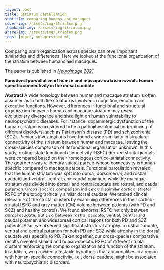 ```yaml
---
layout: post
title: Striatum parcellation
subtitle: comparing humans and macaques
cover-img: /assets/img/Striatum.png
thumbnail-img: /assets/img/Striatum.png
share-img: /assets/img/Striatum.png
tags: [paper, unsupervised ml]
---
```


Comparing brain organization across species can revel important similarities and differences. Here we looked at the functional organization of the striatum between humans and macaques.


The paper is published in [*NeuroImage 2021*](https://www.sciencedirect.com/science/article/pii/S1053811921002834).

**Functional parcellation of human and macaque striatum reveals human-specific connectivity in the dorsal caudate**

**Abstract** A wide homology between human and macaque striatum is often assumed as in both the striatum is involved in cognition, emotion and executive functions. However, differences in functional and structural organization between human and macaque striatum may reveal evolutionary divergence and shed light on human vulnerability to neuropsychiatric diseases. For instance, dopaminergic dysfunction of the human striatum is considered to be a pathophysiological underpinning of different disorders, such as Parkinson's disease (PD) and schizophrenia (SCZ). Previous investigations have found a wide similarity in structural connectivity of the striatum between human and macaque, leaving the cross-species comparison of its functional organization unknown. In this study, resting-state functional connectivity (RSFC) derived striatal parcels were compared based on their homologous cortico-striatal connectivity. The goal here was to identify striatal parcels whose connectivity is human-specific compared to macaque parcels. Functional parcellation revealed that the human striatum was split into dorsal, dorsomedial, and rostral caudate and ventral, central, and caudal putamen, while the macaque striatum was divided into dorsal, and rostral caudate and rostral, and caudal putamen. Cross-species comparison indicated dissimilar cortico-striatal RSFC of the topographically similar dorsal caudate. We probed clinical relevance of the striatal clusters by examining differences in their cortico-striatal RSFC and gray matter (GM) volume between patients (with PD and SCZ) and healthy controls. We found abnormal RSFC not only between dorsal caudate, but also between rostral caudate, ventral, central and caudal putamen and widespread cortical regions for both PD and SCZ patients. Also, we observed significant structural atrophy in rostral caudate, ventral and central putamen for both PD and SCZ while atrophy in the dorsal caudate was specific to PD. Taken together, our cross-species comparative results revealed shared and human-specific RSFC of different striatal clusters reinforcing the complex organization and function of the striatum. In addition, we provided a testable hypothesis that abnormalities in a region with human-specific connectivity, i.e., dorsal caudate, might be associated with neuropsychiatric disorders.

